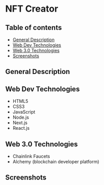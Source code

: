 # NFT Creator

## Table of contents
* [General Description](#general-info)
* [Web Dev Technologies](#technologies)
* [Web 3.0 Technologies](#technologies)
* [Screenshots](#screenshots)


## General Description



## Web Dev Technologies

- HTML5
- CSS3
- JavaScript 
- Node.js
- Next.js
- React.js

## Web 3.0 Technologies

- Chainlink Faucets
- Alchemy (blockchain developer platform)

## Screenshots 
